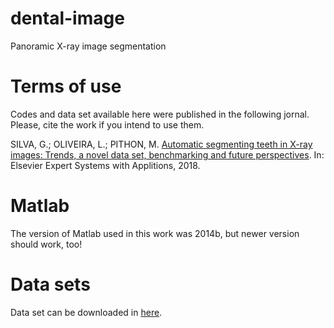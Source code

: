 # dental-image
Panoramic X-ray image segmentation

# Terms of use
Codes and data set available here were published in the following jornal. Please, cite the work if you intend to use them.

SILVA, G.; OLIVEIRA, L.; PITHON, M. [Automatic segmenting teeth in X-ray images: Trends, a novel data set, benchmarking and future perspectives](https://www.sciencedirect.com/science/article/pii/S0957417418302252). In: Elsevier Expert Systems with Applitions, 2018.

# Matlab
The version of Matlab used in this work was 2014b, but newer version should work, too!

# Data sets
Data set can be downloaded in [here](https://drive.google.com/uc?id=1_bdWBnqKvD_l-A9v8gKJqLTBLCX48jBe&export=download).
